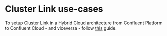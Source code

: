 # Cluster Link use-cases

To setup Cluster Link in a Hybrid Cloud architecture from Confluent Platform to Confluent Cloud - and viceversa - follow [this](cluster-link-hybrid-cloud/) guide. 
